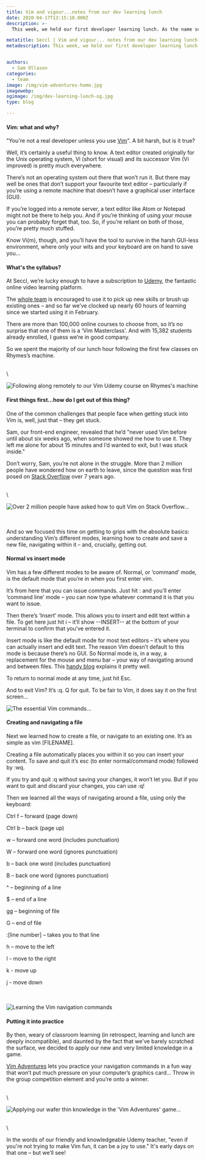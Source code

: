 ```yaml
---
title: Vim and vigour...notes from our dev learning lunch
date: 2020-04-17T13:15:10.000Z
description: >-
  This week, we held our first developer learning lunch. As the name suggests, it's where a group of us get together to, well, eat lunch and learn. On the menu this time? Getting to grips with Vim...

metatitle: Seccl | Vim and vigour... notes from our dev learning lunch
metadescription: This week, we held our first developer learning lunch. As the name suggests, it's where a group of us get together to, well, eat lunch and learn. On the menu this time? Getting to grips with Vim...


authors:
  - Sam Ollason
categories:
  - team
image: /img/vim-adventures-home.jpg
imagewebp:
ogimage: /img/dev-learning-lunch-og.jpg
type: blog

---
```


#### Vim: what and why?
"You're not a real developer unless you use <a href="https://www.vim.org/">Vim</a>". A bit harsh, but is it true?

Well, it’s certainly a useful thing to know. A text editor created originally for the Unix operating system, Vi (short for visual) and its successor Vim (Vi improved) is pretty much everywhere.

There’s not an operating system out there that won’t run it. But there may well be ones that don’t support your favourite text editor – particularly if you’re using a remote machine that doesn’t have a graphical user interface (GUI).

If you’re logged into a remote server, a text editor like Atom or Notepad might not be there to help you. And if you’re thinking of using your mouse you can probably forget that, too. So, if you’re reliant on both of those, you’re pretty much stuffed.

Know Vi(m), though, and you’ll have the tool to survive in the harsh GUI-less environment,  where only your wits and your keyboard are on hand to save you…

#### What's the syllabus?
At Seccl, we’re lucky enough to have a subscription to <a href="https://www.udemy.com/" target="blank">Udemy</a>, the fantastic online video learning platform.

The <a href="https://seccl.tech/team">whole team</a> is encouraged to use it to pick up new skills or brush up existing ones – and so far we’ve clocked up nearly 60 hours of learning since we started using it in February.

There are more than 100,000 online courses to choose from, so it’s no surprise that one of them is a ‘Vim Masterclass’. And with 15,382 students already enrolled, I guess we’re in good company.

So we spent the majority of our lunch hour following the first few classes on Rhymes’s machine.

\
\

![Following along remotely to our Vim Udemy course on Rhymes's machine](/img/dev-learning-lunch.jpg)

#### First things first...how do I get out of this thing?

One of the common challenges that people face when getting stuck into Vim is, well, just that – they get stuck.

Sam, our front-end engineer, revealed that he’d "never used Vim before until about six weeks ago, when someone showed me how to use it. They left me alone for about 15 minutes and I’d wanted to exit, but I was stuck inside."

Don’t worry, Sam, you’re not alone in the struggle. More than 2 million people have wondered how on earth to leave, since the question was first posed on <a href="https://stackoverflow.com/questions/11828270/how-do-i-exit-the-vim-editor">Stack Overflow</a> over 7 years ago.

\
\

![Over 2 million people have asked how to quit Vim on Stack Overflow...](/img/stack-overflow.jpg)

\
\
And so we focused this time on getting to grips with the absolute basics: understanding Vim’s different modes, learning how to create and save a new file, navigating within it – and, crucially, getting out.

#### Normal vs insert mode

Vim has a few different modes to be aware of. Normal, or ‘command’ mode, is the default mode that you’re in when you first enter vim.

It’s from here that you can issue commands. Just hit <span class="code-block">:</span> and you’ll enter ‘command line’ mode – you can now type whatever command it is that you want to issue.

Then there’s ‘Insert’ mode. This allows you to insert and edit text within a file. To get here just hit <span class="code-block">i</span> – it’ll show --INSERT-- at the bottom of your terminal to confirm that you’ve entered it.

Insert mode is like the default mode for most text editors – it’s where you can actually insert and edit text. The reason Vim doesn’t default to this mode is because there’s no GUI. So Normal mode is, in a way, a replacement for the mouse and menu bar – your way of navigating around and between files. This <a href="https://medium.com/free-code-camp/how-not-to-be-afraid-of-vim-anymore-ec0b7264b0ae">handy blog</a> explains it pretty well.

To return to normal mode at any time, just hit <span class="code-block">Esc</span>.

And to exit Vim? It’s <span class="code-block">:q</span>. Q for quit. To be fair to Vim, it does say it on the first screen...

![The essential Vim commands...](/img/vim-home.jpg)


#### Creating and navigating a file

Next we learned how to create a file, or navigate to an existing one. It’s as simple as <span class="code-block">vim [FILENAME]</span>.

Creating a file automatically places you within it so you can insert your content. To save and quit it’s <span class="code-block">esc</span> (to enter normal/command mode) followed by <span class="code-block">:wq</span>.

If you try and quit <span class="code-block">:q</span> without saving your changes, it won’t let you. But if you want to quit and discard your changes, you can use <span class="code-block">:q!</span>

Then we learned all the ways of navigating around a file, using only the keyboard:

<span class="code-block">Ctrl</span> <span class="code-block">f</span> – forward (page down)

<span class="code-block">Ctrl</span> <span class="code-block">b</span> – back (page up)

<span class="code-block">w</span> – forward one word (includes punctuation)

<span class="code-block">W</span> – forward one word (ignores punctuation)

<span class="code-block">b</span> – back one word (includes punctuation)

<span class="code-block">B</span> – back one word (ignores punctuation)

<span class="code-block">^</span> – beginning of a line

<span class="code-block">$</span> – end of a line

<span class="code-block">gg</span> – beginning of file

<span class="code-block">G</span> – end of file

<span class="code-block">:[line number]</span> – takes you to that line

<span class="code-block">h</span> – move to the left

<span class="code-block">l</span> - move to the right

<span class="code-block">k</span> - move up

<span class="code-block">j</span> - move down


\
\
![Learning the Vim navigation commands](/img/vim-navigations.jpg)

#### Putting it into practice

By then, weary of classroom learning (in retrospect, learning and lunch are deeply incompatible), and daunted by the fact that we've barely scratched the surface, we decided to apply our new and very limited knowledge in a game.

<a href="https://vim-adventures.com/">Vim Adventures</a> lets you practice your navigation commands in a fun way that won’t put much pressure on your computer’s graphics card... Throw in the group competition element and you’re onto a winner.

\
\

![Applying our wafer thin knowledge in the 'Vim Adventures' game...](/img/vim-adventures.jpg)

\
\

In the words of our friendly and knowledgeable Udemy teacher, "even if you're not trying to make Vim fun, it can be a joy to use." It's early days on that one – but we’ll see!
